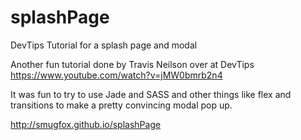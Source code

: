 # splashPage
DevTips Tutorial for a splash page and modal

Another fun tutorial done by Travis Neilson over at DevTips
https://www.youtube.com/watch?v=jMW0bmrb2n4

It was fun to try to use Jade and SASS and other things like flex and transitions to make a pretty convincing modal pop up.

http://smugfox.github.io/splashPage
